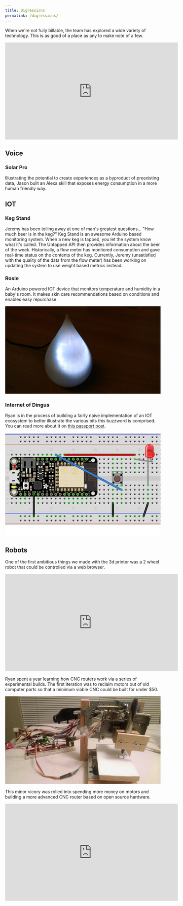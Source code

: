 ```yaml
---
title: Digressions
permalink: /digressions/
---
```


When we're not fully billable, the team has explored a wide variety of technology. This is as good of a place as any to make note of a few.

<iframe width="560" height="315" src="https://www.youtube.com/embed/YcS6NqaOb8o" frameborder="0" allow="autoplay; encrypted-media" allowfullscreen></iframe>

## Voice

### Solar Pro

Illustrating the potential to create experiences as a byproduct of preexisting data, Jason built an Alexa skill that exposes energy consumption in a more human friendly way.

## IOT

### Keg Stand

Jeremy has been toiling away at one of man's greatest questions... "How much beer is in the keg?" Keg Stand is an awesome Arduino based monitoring system. When a new keg is tapped, you let the system know what it's called. The Untapped API then provides information about the beer of the week. Historically, a flow meter has monitored consumption and gave real-time status on the contents of the keg. Currently, Jeremy (unsatisfied with the quality of the data from the flow meter) has been working on updating the system to use weight based metrics instead.

### Rosie

An Arduino powered IOT device that monitors temperature and humidity in a baby's room. It makes skin care recommendations based on conditions and enables easy repurchase.

![Arduino based device for monitoring a baby's room](/uploads/rosie.jpg)

### Internet of Dingus

Ryan is in the process of building a fairly naive implementation of an IOT ecosystem to better illustrate the various bits this buzzword is comprised. You can read more about it on [this passport post](https://passport.vml.com/post/introducing-internet-dingus).

![schematic for a dingus](/uploads/dingus-bb-0.png)

## Robots

One of the first ambitious things we made with the 3d printer was a 2 wheel robot that could be controlled via a web browser.

<iframe width="560" height="315" src="https://www.youtube.com/embed/E665J3E3drg?ecver=1" frameborder="0" allow="autoplay; encrypted-media" allowfullscreen=""></iframe>

Ryan spent a year learning how CNC routers work via a series of experimental builds. The first iteration was to reclaim motors out of old computer parts so that a minimum viable CNC could be built for under $50.

![Upcycled CNC](/uploads/ewastecnc-1.jpg)

This minor vicory was rolled into spending more money on motors and building a more advanced CNC router based on open source hardware.

<iframe width="560" height="315" src="https://www.youtube.com/embed/TWuP_DbFSsA" frameborder="0" allow="autoplay; encrypted-media" allowfullscreen></iframe>